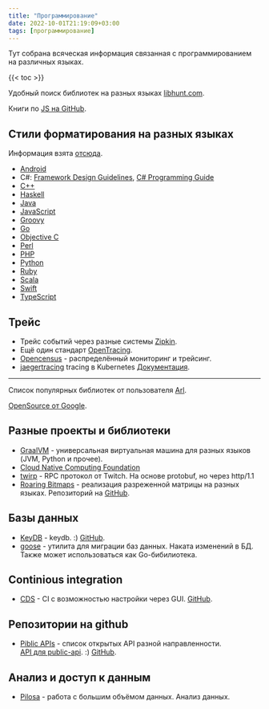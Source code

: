 ```yaml
---
title: "Программирование"
date: 2022-10-01T21:19:09+03:00
tags: [программирование]
---
```


Тут собрана всяческая информация связанная с программированием на различных языках.

{{< toc >}}

Удобный поиск библиотек на разных языках [libhunt.com](https://www.libhunt.com).

Книги по [JS на GitHub](https://github.com/getify/You-Dont-Know-JS).

## Стили форматирования на разных языках

Информация взята [отсюда](http://swagger.io/docs/#style-guide-26).

* [Android](https://source.android.com/source/code-style.html)
* C#: [Framework Design Guidelines](https://msdn.microsoft.com/en-us/library/ms229042.aspx), [C# Programming Guide](https://docs.microsoft.com/en-us/dotnet/articles/csharp/programming-guide/index)
* [C++](https://google.github.io/styleguide/cppguide.html)
* [Haskell](https://github.com/tibbe/haskell-style-guide/blob/master/haskell-style.md)
* [Java](https://google.github.io/styleguide/javaguide.html)
* [JavaScript](https://github.com/airbnb/javascript/tree/master/es5)
* [Groovy](http://groovy-lang.org/style-guide.html)
* [Go](https://github.com/golang/go/wiki/CodeReviewComments)
* [Objective C](https://github.com/NYTimes/objective-c-style-guide)
* [Perl](https://perldoc.perl.org/perlstyle.html)
* [PHP](https://www.php-fig.org/psr/psr-12)
* [Python](https://www.python.org/dev/peps/pep-0008)
* [Ruby](https://github.com/bbatsov/ruby-style-guide)
* [Scala](http://docs.scala-lang.org/style)
* [Swift](https://developer.apple.com/library/prerelease/ios/documentation/Swift/Conceptual/Swift_Programming_Language/TheBasics.html)
* [TypeScript](https://github.com/Microsoft/TypeScript/wiki/Coding-guidelines)

## Трейс

* Трейс событий через разные системы [Zipkin](https://zipkin.io).
* Ещё один стандарт [OpenTracing](https://opentracing.io).
* [Opencensus](https://opencensus.io) - распределённый мониторинг и трейсинг.
* [jaegertracing](https://www.jaegertracing.io) tracing в Kubernetes [Документация](https://www.jaegertracing.io/docs/1.9/getting-started).

---

Список популярных библиотек от пользователя [Arl](https://github.com/kaxap/arl).

[OpenSource от Google](https://opensource.google.com/projects/explore/featured).

## Разные проекты и библиотеки

* [GraalVM](https://www.graalvm.org) - универсальная виртуальная машина для разных языков (JVM, Python и прочее).
* [Cloud Native Computing Foundation](https://www.cncf.io/)
* [twirp](https://github.com/twitchtv/twirp) - RPC протокол от Twitch. На основе protobuf, но через http/1.1
* [Roaring Bitmaps](https://roaringbitmap.org/) - реализация разреженной матрицы на разных языках. Репозиторий на [GitHub](https://github.com/RoaringBitmap).

## Базы данных

* [KeyDB](https://docs.keydb.dev) - keydb. :) [GitHub](https://github.com/Snapchat/KeyDB).
* [goose](https://github.com/pressly/goose) - утилита для миграции баз данных. Наката изменений в БД. Также может использоваться как Go-бибилиотека.

## Continious integration

* [CDS](https://ovh.github.io/cds) - CI с возможностью настройки через GUI. [GitHub](https://github.com/ovh/cds).

## Репозитории на github

* [Piblic APIs](https://github.com/public-apis/public-apis) - список открытых API разной направленности.\
  [API для public-api](https://api.publicapis.org/). :) [GitHub](https://github.com/davemachado/public-api).

## Анализ и доступ к данным

* [Pilosa](https://www.pilosa.com) - работа с большим объёмом данных. Анализ данных.
